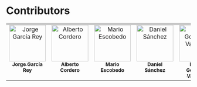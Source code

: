 # Contributors
<!-- prettier-ignore-start -->
<!-- markdownlint-disable -->
<table>
  <tbody>
    <tr>
      <td align="center" valign="top" width="14.28%"><a href="https://www.linkedin.com/in/jorgegarciarey"><img src="https://avatars.githubusercontent.com/u/59437749?v=4?s=100" width="100px;" alt="Jorge García Rey"/><br /><sub><b>Jorge García Rey</b></sub></a><br /></td>
      <td align="center" valign="top" width="14.28%"><a href="https://github.com/albertocva"><img src="https://avatars.githubusercontent.com/u/109076324?v=4?s=100" width="100px;" alt="Alberto Cordero"/><br /><sub><b>Alberto Cordero</b></sub></a><br /></td>
      <td align="center" valign="top" width="14.28%"><a href="https://github.com/m4rii0"><img src="https://avatars.githubusercontent.com/u/17380564?v=4?s=100" width="100px;" alt="Mario Escobedo"/><br /><sub><b>Mario Escobedo</b></sub></a><br /></td>
      <td align="center" valign="top" width="14.28%"><a href="https://github.com/hielfx"><img src="https://avatars.githubusercontent.com/u/7794231?v=4?s=100" width="100px;" alt="Daniel Sánchez"/><br /><sub><b>Daniel Sánchez</b></sub></a><br /></td>
      <td align="center" valign="top" width="14.28%"><a href="https://github.com/ismaelgonval"><img src="https://avatars.githubusercontent.com/u/80819220?v=4?s=100" width="100px;" alt="Ismael González Valverde"/><br /><sub><b>Ismael González Valverde</b></sub></a><br /></td>
    </tr>
  </tbody>
</table>

<!-- markdownlint-restore -->
<!-- prettier-ignore-end -->
